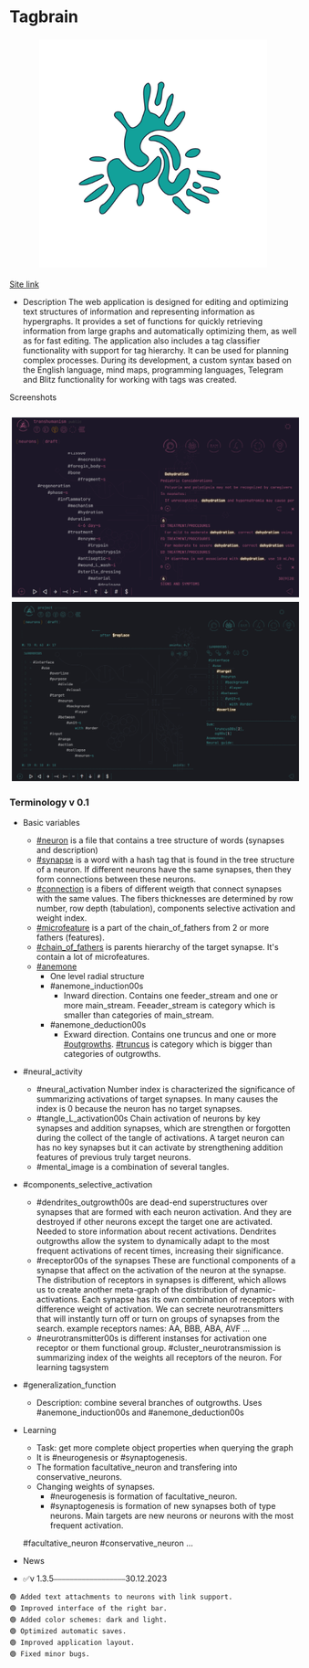 # Tagbrain
<h3 align="center">
    <img alt="Logo" src="https://github.com/Tagbrain/Tagbrain/blob/main/Tagbrain_logo.png" width="400"/>
</h3>

<a href="https://tagbrain.org/project/">Site link</a>

+ Description
    The web application is designed for editing and optimizing text structures of information and representing information as hypergraphs. It provides a set of functions for quickly retrieving information from large graphs and automatically optimizing them, as well as for fast editing. The application also includes a tag classifier functionality with support for tag hierarchy. It can be used for planning complex processes. During its development, a custom syntax based on the English language, mind maps, programming languages, Telegram and Blitz functionality for working with tags was created.

Screenshots
<h3 style="display:grid;grid-template: 1fr/repeat(auto-fit,minmax(300px,1fr));">
    <img alt="transhumanism1" style="grid-column: 1/2; padding: 4px;" src="https://github.com/Tagbrain/Tagbrain/blob/main/tagbrain_L_img1.png"/>
    <img alt="transhumanism1" style="padding: 4px;" src="https://github.com/Tagbrain/Tagbrain/blob/main/tagbrain_L_img2.png"/>
</h3> 

### Terminology v 0.1

+ Basic variables 
    + <a href="">#neuron</a> is a file that contains a tree structure of words (synapses and description)
    + <a href="">#synapse</a> is a word with a hash tag that is found in the tree structure of a neuron. If different neurons have the same synapses, then they form connections between these neurons.
    + <a href="">#connection</a> is a fibers of different weigth that connect synapses with the same values. The fibers thicknesses are determined by row number, row depth (tabulation), components selective activation and weight index.
    + <a href="">#microfeature</a> is a part of the chain_of_fathers from 2 or more fathers (features).
    + <a href="">#chain_of_fathers</a> is parents hierarchy of the target synapse. It's contain a lot of microfeatures.
    + <a href="">#anemone</a>
        + One level radial structure
        + #anemone_induction00s
            + Inward direction. Contains one feeder_stream and one or more main_stream. Feeader_stream is category which is smaller than categories of main_stream.
        + #anemone_deduction00s
            + Exward direction. Contains one truncus and one or more <a href="">#outgrowths</a>. <a href="">#truncus</a> is category which is bigger than categories of outgrowths.
+ #neural_activity
    + #neural_activation
        Number index is characterized the significance of summarizing activations of target synapses. In many causes the index is 0 because the neuron has no target synapses.
    + #tangle_L_activation00s
        Chain activation of neurons by key synapses and addition synapses, which are strengthen or forgotten during the collect of the tangle of activations. 
        A target neuron can has no key synapses but it can activate by strengthening addition features of previous truly target neurons.
    + #mental_image is a combination of several tangles.

+ #components_selective_activation
    + #dendrites_outgrowth00s are dead-end superstructures over synapses that are formed with each neuron activation. 
        And they are destroyed if other neurons except the target one are activated. 
        Needed to store information about recent activations. 
        Dendrites outgrowths allow the system to dynamically adapt to the most frequent activations of recent times, increasing their significance.
    + #receptor00s of the synapses
        These are functional components of a synapse that affect on the activation of the neuron at the synapse.
        The distribution of receptors in synapses is different, which allows us to create another meta-graph of the distribution of dynamic-activations.
        Each synapse has its own combination of receptors with difference weight of activation.
        We can secrete neurotransmitters that will instantly turn off or turn on groups of synapses from the search.
            example receptors names: AA, BBB, ABA, AVF ... 
    + #neurotransmitter00s is different instanses for activation one receptor or them functional group. 
        #cluster_neurotransmission is summarizing index of the weights all receptors of the neuron. For learning tagsystem
    
+ #generalization_function
    + Description: combine several branches of outgrowths. Uses #anemone_induction00s and #anemone_deduction00s


+ Learning
    + Task: get more complete object properties when querying the graph
    + It is #neurogenesis or #synaptogenesis. 
    + The formation facultative_neuron and transfering into conservative_neurons. 
    + Changing weights of synapses.
        + #neurogenesis is formation of facultative_neuron.
        + #synaptogenesis is formation of new synapses both of type neurons. Main targets are new neurons or neurons with the most frequent activation.


    #facultative_neuron
    #сonservative_neuron
    ...

+ News
 + ✅v 1.3.5⎯⎯⎯⎯⎯⎯⎯⎯⎯⎯⎯⎯⎯⎯⎯⎯⎯⎯30.12.2023
```
🟢 Added text attachments to neurons with link support.
🟢 Improved interface of the right bar.
🟢 Added color schemes: dark and light.
🟢 Optimized automatic saves.
🟢 Improved application layout.
🟢 Fixed minor bugs.
```


